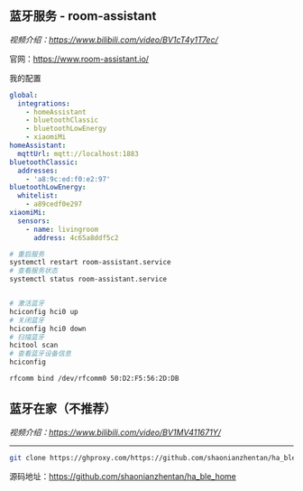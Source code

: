 ## 蓝牙服务 - room-assistant

*视频介绍：https://www.bilibili.com/video/BV1cT4y1T7ec/*

官网：https://www.room-assistant.io/

我的配置
```yaml
global:
  integrations:
    - homeAssistant
    - bluetoothClassic
    - bluetoothLowEnergy
    - xiaomiMi
homeAssistant:
  mqttUrl: mqtt://localhost:1883
bluetoothClassic:
  addresses:
    - 'a8:9c:ed:f0:e2:97'
bluetoothLowEnergy:
  whitelist:
    - a89cedf0e297
xiaomiMi:
  sensors:
    - name: livingroom
      address: 4c65a8ddf5c2
```

```bash
# 重启服务
systemctl restart room-assistant.service
# 查看服务状态
systemctl status room-assistant.service


# 激活蓝牙
hciconfig hci0 up
# 关闭蓝牙
hciconfig hci0 down
# 扫描蓝牙
hcitool scan
# 查看蓝牙设备信息
hciconfig
```

```bash
rfcomm bind /dev/rfcomm0 50:D2:F5:56:2D:DB
```

## 蓝牙在家（不推荐）

*视频介绍：https://www.bilibili.com/video/BV1MV411671Y/*

---

```bash
git clone https://ghproxy.com/https://github.com/shaonianzhentan/ha_ble_home
```

源码地址：https://github.com/shaonianzhentan/ha_ble_home
